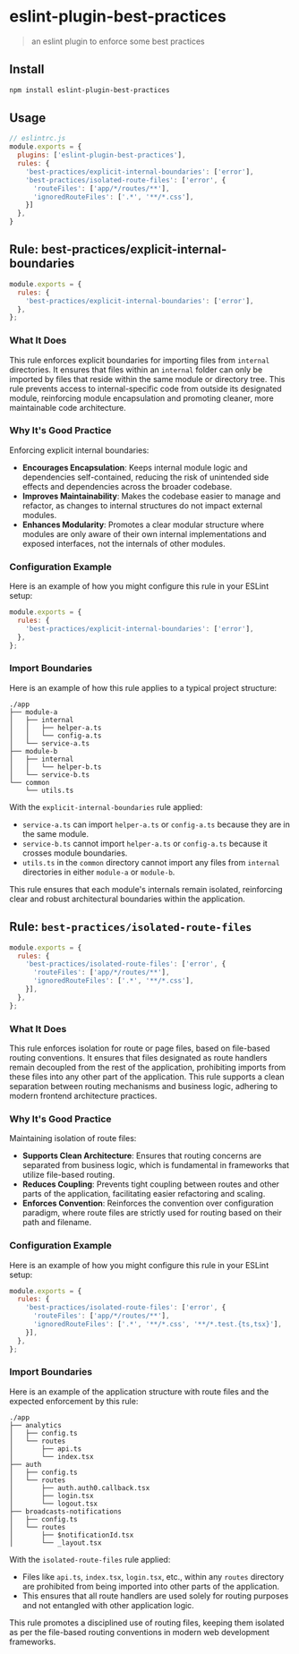 # eslint-plugin-best-practices

> an eslint plugin to enforce some best practices

## Install

```sh
npm install eslint-plugin-best-practices
```

## Usage

```js
// eslintrc.js
module.exports = {
  plugins: ['eslint-plugin-best-practices'],
  rules: {
    'best-practices/explicit-internal-boundaries': ['error'],
    'best-practices/isolated-route-files': ['error', {
      'routeFiles': ['app/*/routes/**'],
      'ignoredRouteFiles': ['.*', '**/*.css'],
    }]
  },
}
```

## Rule: best-practices/explicit-internal-boundaries

```js
module.exports = {
  rules: {
    'best-practices/explicit-internal-boundaries': ['error'],
  },
};
```

### What It Does

This rule enforces explicit boundaries for importing files from `internal` directories. It ensures that files within an `internal` folder can only be imported by files that reside within the same module or directory tree. This rule prevents access to internal-specific code from outside its designated module, reinforcing module encapsulation and promoting cleaner, more maintainable code architecture.

### Why It's Good Practice

Enforcing explicit internal boundaries:

- **Encourages Encapsulation**: Keeps internal module logic and dependencies self-contained, reducing the risk of unintended side effects and dependencies across the broader codebase.
- **Improves Maintainability**: Makes the codebase easier to manage and refactor, as changes to internal structures do not impact external modules.
- **Enhances Modularity**: Promotes a clear modular structure where modules are only aware of their own internal implementations and exposed interfaces, not the internals of other modules.

### Configuration Example

Here is an example of how you might configure this rule in your ESLint setup:

```javascript
module.exports = {
  rules: {
    'best-practices/explicit-internal-boundaries': ['error'],
  },
};
```

### Import Boundaries

Here is an example of how this rule applies to a typical project structure:

```plaintext
./app
├── module-a
│   ├── internal
│   │   ├── helper-a.ts
│   │   └── config-a.ts
│   └── service-a.ts
├── module-b
│   ├── internal
│   │   └── helper-b.ts
│   └── service-b.ts
└── common
    └── utils.ts
```

With the `explicit-internal-boundaries` rule applied:

- `service-a.ts` can import `helper-a.ts` or `config-a.ts` because they are in the same module.
- `service-b.ts` cannot import `helper-a.ts` or `config-a.ts` because it crosses module boundaries.
- `utils.ts` in the `common` directory cannot import any files from `internal` directories in either `module-a` or `module-b`.

This rule ensures that each module's internals remain isolated, reinforcing clear and robust architectural boundaries within the application.


## Rule: `best-practices/isolated-route-files`

```js
module.exports = {
  rules: {
    'best-practices/isolated-route-files': ['error', {
      'routeFiles': ['app/*/routes/**'],
      'ignoredRouteFiles': ['.*', '**/*.css'],
    }],
  },
};
```
### What It Does

This rule enforces isolation for route or page files, based on file-based routing conventions. It ensures that files designated as route handlers remain decoupled from the rest of the application, prohibiting imports from these files into any other part of the application. This rule supports a clean separation between routing mechanisms and business logic, adhering to modern frontend architecture practices.

### Why It's Good Practice

Maintaining isolation of route files:

- **Supports Clean Architecture**: Ensures that routing concerns are separated from business logic, which is fundamental in frameworks that utilize file-based routing.
- **Reduces Coupling**: Prevents tight coupling between routes and other parts of the application, facilitating easier refactoring and scaling.
- **Enforces Convention**: Reinforces the convention over configuration paradigm, where route files are strictly used for routing based on their path and filename.

### Configuration Example

Here is an example of how you might configure this rule in your ESLint setup:

```javascript
module.exports = {
  rules: {
    'best-practices/isolated-route-files': ['error', {
      'routeFiles': ['app/*/routes/**'],
      'ignoredRouteFiles': ['.*', '**/*.css', '**/*.test.{ts,tsx}'],
    }],
  },
};
```

### Import Boundaries

Here is an example of the application structure with route files and the expected enforcement by this rule:

```plaintext
./app
├── analytics
│   ├── config.ts
│   └── routes
│       ├── api.ts
│       └── index.tsx
├── auth
│   ├── config.ts
│   └── routes
│       ├── auth.auth0.callback.tsx
│       ├── login.tsx
│       └── logout.tsx
├── broadcasts-notifications
│   ├── config.ts
│   └── routes
│       ├── $notificationId.tsx
│       └── _layout.tsx
`````

With the `isolated-route-files` rule applied:
- Files like `api.ts`, `index.tsx`, `login.tsx`, etc., within any `routes` directory are prohibited from being imported into other parts of the application.
- This ensures that all route handlers are used solely for routing purposes and not entangled with other application logic.

This rule promotes a disciplined use of routing files, keeping them isolated as per the file-based routing conventions in modern web development frameworks.
